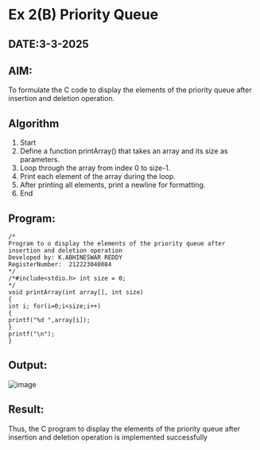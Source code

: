 # Ex 2(B) Priority Queue
## DATE:3-3-2025
## AIM:
To formulate the C code to display the elements of the priority queue after insertion and deletion operation.

## Algorithm
1. 	Start
2.	Define a function printArray() that takes an array and its size as parameters.
3.	Loop through the array from index 0 to size-1.
4.	Print each element of the array during the loop.
5.	After printing all elements, print a newline for formatting.
6.	End   

## Program:
```
/*
Program to o display the elements of the priority queue after insertion and deletion operation
Developed by: K.ABHINESWAR REDDY 
RegisterNumber:  212223040084
*/
/*#include<stdio.h> int size = 0;
*/
void printArray(int array[], int size)
{
int i; for(i=0;i<size;i++)
{
printf("%d ",array[i]);
}
printf("\n");
}

```

## Output:
![image](https://github.com/user-attachments/assets/f5b256b0-3c42-41cd-b7a1-a888bf7d82fb)



## Result:
Thus, the C program to display the elements of the priority queue after insertion and deletion operation is implemented successfully
